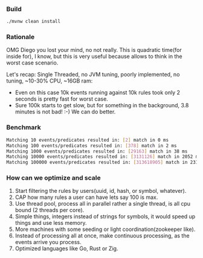 ### Build 
```bash
./mvnw clean install 
```

### Rationale

OMG Diego you lost your mind, no not really. 
This is quadratic time(for inside for), I know, but this is very useful because allows to think in the worst case scenario.

Let's recap: Single Threaded, no JVM tuning, poorly implemented, no tuning, ~10-30% CPU, ~16GB ram:
 * Even on this case 10k events running against 10k rules took only 2 seconds is pretty fast for worst case.
 * Sure 100k starts to get slow, but for something in the background, 3.8 minutes is not bad! :-) We can do better.

### Benchmark
```bash
Matching 10 events/predicates resulted in: [2] match in 0 ms
Matching 100 events/predicates resulted in: [378] match in 2 ms
Matching 1000 events/predicates resulted in: [29163] match in 38 ms
Matching 10000 events/predicates resulted in: [3131126] match in 2052 ms
Matching 100000 events/predicates resulted in: [313618905] match in 231192 ms (3.8 minutes)
```

### How can we optimize and scale

1. Start filtering the rules by users(uuid, id, hash, or symbol, whatever).
2. CAP how many rules a user can have lets say 100 is max.
3. Use thread pool, process all in parallel rather a single thread, is all cpu bound (2 threads per core).
4. Simple things, integers instead of strings for symbols, it would speed up things and use less memory. 
5. More machines with some seeding or light coordination(zookeeper like).
6. Instead of processing all at once, make continuous processing, as the events arrive you process.
7. Optimized languages like Go, Rust or Zig.